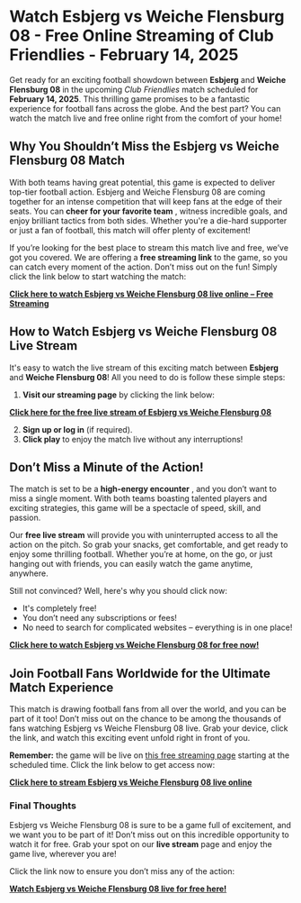 # Watch Esbjerg vs Weiche Flensburg 08 - Free Online Streaming of Club Friendlies - February 14, 2025

Get ready for an exciting football showdown between **Esbjerg** and **Weiche Flensburg 08** in the upcoming _Club Friendlies_ match scheduled for **February 14, 2025**. This thrilling game promises to be a fantastic experience for football fans across the globe. And the best part? You can watch the match live and free online right from the comfort of your home!

## Why You Shouldn’t Miss the Esbjerg vs Weiche Flensburg 08 Match

With both teams having great potential, this game is expected to deliver top-tier football action. Esbjerg and Weiche Flensburg 08 are coming together for an intense competition that will keep fans at the edge of their seats. You can **cheer for your favorite team** , witness incredible goals, and enjoy brilliant tactics from both sides. Whether you're a die-hard supporter or just a fan of football, this match will offer plenty of excitement!

If you’re looking for the best place to stream this match live and free, we’ve got you covered. We are offering a **free streaming link** to the game, so you can catch every moment of the action. Don’t miss out on the fun! Simply click the link below to start watching the match:

**[Click here to watch Esbjerg vs Weiche Flensburg 08 live online – Free Streaming](https://tinyurl.com/livestreamfreeo?st=Esbjerg+vs+Weiche+Flensburg+08&si=ghc)**

## How to Watch Esbjerg vs Weiche Flensburg 08 Live Stream

It's easy to watch the live stream of this exciting match between **Esbjerg** and **Weiche Flensburg 08**! All you need to do is follow these simple steps:

1. **Visit our streaming page** by clicking the link below:

**[Click here for the free live stream of Esbjerg vs Weiche Flensburg 08](https://tinyurl.com/livestreamfreeo?st=Esbjerg+vs+Weiche+Flensburg+08&si=ghc)**

2. **Sign up or log in** (if required).
3. **Click play** to enjoy the match live without any interruptions!

## Don’t Miss a Minute of the Action!

The match is set to be a **high-energy encounter** , and you don’t want to miss a single moment. With both teams boasting talented players and exciting strategies, this game will be a spectacle of speed, skill, and passion.

Our **free live stream** will provide you with uninterrupted access to all the action on the pitch. So grab your snacks, get comfortable, and get ready to enjoy some thrilling football. Whether you’re at home, on the go, or just hanging out with friends, you can easily watch the game anytime, anywhere.

Still not convinced? Well, here's why you should click now:

- It's completely free!
- You don’t need any subscriptions or fees!
- No need to search for complicated websites – everything is in one place!

**[Click here to watch Esbjerg vs Weiche Flensburg 08 for free now!](https://tinyurl.com/livestreamfreeo?st=Esbjerg+vs+Weiche+Flensburg+08&si=ghc)**

## Join Football Fans Worldwide for the Ultimate Match Experience

This match is drawing football fans from all over the world, and you can be part of it too! Don’t miss out on the chance to be among the thousands of fans watching Esbjerg vs Weiche Flensburg 08 live. Grab your device, click the link, and watch this exciting event unfold right in front of you.

**Remember:** the game will be live on [this free streaming page](https://tinyurl.com/livestreamfreeo?st=Esbjerg+vs+Weiche+Flensburg+08&si=ghc) starting at the scheduled time. Click the link below to get access now:

**[Click here to stream Esbjerg vs Weiche Flensburg 08 live online](https://tinyurl.com/livestreamfreeo?st=Esbjerg+vs+Weiche+Flensburg+08&si=ghc)**

### Final Thoughts

Esbjerg vs Weiche Flensburg 08 is sure to be a game full of excitement, and we want you to be part of it! Don’t miss out on this incredible opportunity to watch it for free. Grab your spot on our **live stream** page and enjoy the game live, wherever you are!

Click the link now to ensure you don’t miss any of the action:

**[Watch Esbjerg vs Weiche Flensburg 08 live for free here!](https://tinyurl.com/livestreamfreeo?st=Esbjerg+vs+Weiche+Flensburg+08&si=ghc)**
